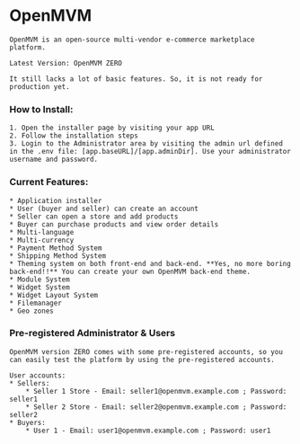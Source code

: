 # OpenMVM
	OpenMVM is an open-source multi-vendor e-commerce marketplace platform.

	Latest Version: OpenMVM ZERO

	It still lacks a lot of basic features. So, it is not ready for production yet.

### How to Install:
	1. Open the installer page by visiting your app URL 
	2. Follow the installation steps
	3. Login to the Administrator area by visiting the admin url defined in the .env file: [app.baseURL]/[app.adminDir]. Use your administrator username and password.

### Current Features:
	* Application installer
	* User (buyer and seller) can create an account
	* Seller can open a store and add products
	* Buyer can purchase products and view order details
	* Multi-language
	* Multi-currency
	* Payment Method System
	* Shipping Method System
	* Theming system on both front-end and back-end. **Yes, no more boring back-end!!** You can create your own OpenMVM back-end theme.
	* Module System
	* Widget System
	* Widget Layout System
	* Filemanager
	* Geo zones

### Pre-registered Administrator & Users
	OpenMVM version ZERO comes with some pre-registered accounts, so you can easily test the platform by using the pre-registered accounts.

	User accounts:
	* Sellers:
		* Seller 1 Store - Email: seller1@openmvm.example.com ; Password: seller1
		* Seller 2 Store - Email: seller2@openmvm.example.com ; Password: seller2
	* Buyers:
		* User 1 - Email: user1@openmvm.example.com ; Password: user1
